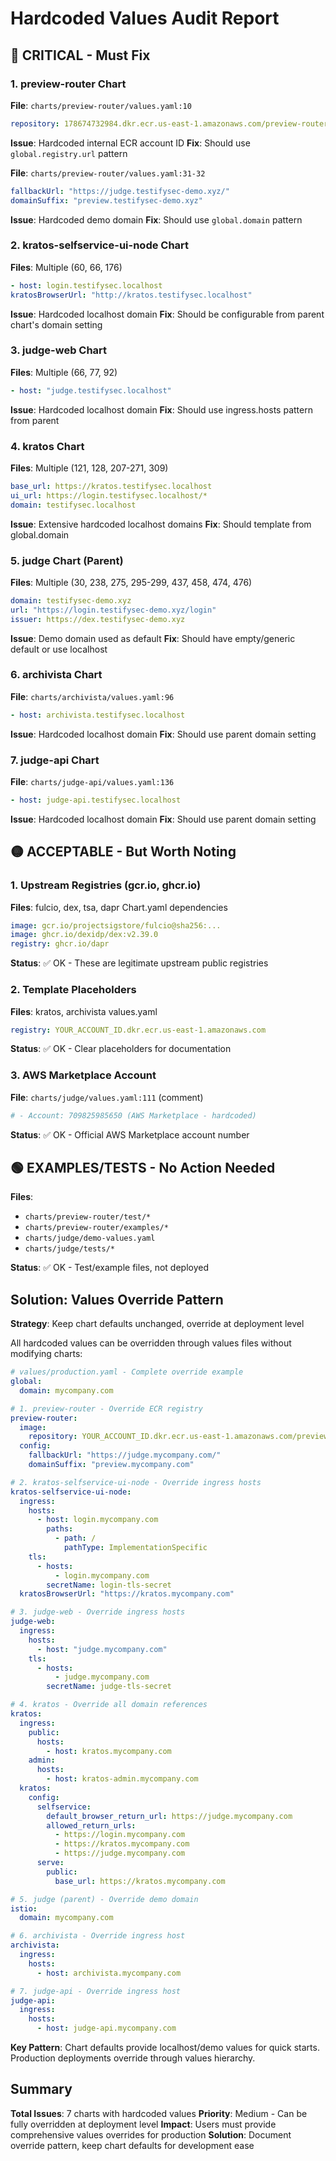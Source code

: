 # Hardcoded Values Audit Report

## 🔴 CRITICAL - Must Fix

### 1. preview-router Chart
**File**: `charts/preview-router/values.yaml:10`
```yaml
repository: 178674732984.dkr.ecr.us-east-1.amazonaws.com/preview-router
```
**Issue**: Hardcoded internal ECR account ID
**Fix**: Should use `global.registry.url` pattern

**File**: `charts/preview-router/values.yaml:31-32`
```yaml
fallbackUrl: "https://judge.testifysec-demo.xyz/"
domainSuffix: "preview.testifysec-demo.xyz"
```
**Issue**: Hardcoded demo domain
**Fix**: Should use `global.domain` pattern

### 2. kratos-selfservice-ui-node Chart
**Files**: Multiple (60, 66, 176)
```yaml
- host: login.testifysec.localhost
kratosBrowserUrl: "http://kratos.testifysec.localhost"
```
**Issue**: Hardcoded localhost domain
**Fix**: Should be configurable from parent chart's domain setting

### 3. judge-web Chart
**Files**: Multiple (66, 77, 92)
```yaml
- host: "judge.testifysec.localhost"
```
**Issue**: Hardcoded localhost domain
**Fix**: Should use ingress.hosts pattern from parent

### 4. kratos Chart
**Files**: Multiple (121, 128, 207-271, 309)
```yaml
base_url: https://kratos.testifysec.localhost
ui_url: https://login.testifysec.localhost/*
domain: testifysec.localhost
```
**Issue**: Extensive hardcoded localhost domains
**Fix**: Should template from global.domain

### 5. judge Chart (Parent)
**Files**: Multiple (30, 238, 275, 295-299, 437, 458, 474, 476)
```yaml
domain: testifysec-demo.xyz
url: "https://login.testifysec-demo.xyz/login"
issuer: https://dex.testifysec-demo.xyz
```
**Issue**: Demo domain used as default
**Fix**: Should have empty/generic default or use localhost

### 6. archivista Chart
**File**: `charts/archivista/values.yaml:96`
```yaml
- host: archivista.testifysec.localhost
```
**Issue**: Hardcoded localhost domain
**Fix**: Should use parent domain setting

### 7. judge-api Chart
**File**: `charts/judge-api/values.yaml:136`
```yaml
- host: judge-api.testifysec.localhost
```
**Issue**: Hardcoded localhost domain
**Fix**: Should use parent domain setting

## 🟡 ACCEPTABLE - But Worth Noting

### 1. Upstream Registries (gcr.io, ghcr.io)
**Files**: fulcio, dex, tsa, dapr Chart.yaml dependencies
```yaml
image: gcr.io/projectsigstore/fulcio@sha256:...
image: ghcr.io/dexidp/dex:v2.39.0
registry: ghcr.io/dapr
```
**Status**: ✅ OK - These are legitimate upstream public registries

### 2. Template Placeholders
**Files**: kratos, archivista values.yaml
```yaml
registry: YOUR_ACCOUNT_ID.dkr.ecr.us-east-1.amazonaws.com
```
**Status**: ✅ OK - Clear placeholders for documentation

### 3. AWS Marketplace Account
**File**: `charts/judge/values.yaml:111` (comment)
```yaml
# - Account: 709825985650 (AWS Marketplace - hardcoded)
```
**Status**: ✅ OK - Official AWS Marketplace account number

## 🟢 EXAMPLES/TESTS - No Action Needed

**Files**: 
- `charts/preview-router/test/*`
- `charts/preview-router/examples/*`
- `charts/judge/demo-values.yaml`
- `charts/judge/tests/*`

**Status**: ✅ OK - Test/example files, not deployed

## Solution: Values Override Pattern

**Strategy**: Keep chart defaults unchanged, override at deployment level

All hardcoded values can be overridden through values files without modifying charts:

```yaml
# values/production.yaml - Complete override example
global:
  domain: mycompany.com

# 1. preview-router - Override ECR registry
preview-router:
  image:
    repository: YOUR_ACCOUNT_ID.dkr.ecr.us-east-1.amazonaws.com/preview-router
  config:
    fallbackUrl: "https://judge.mycompany.com/"
    domainSuffix: "preview.mycompany.com"

# 2. kratos-selfservice-ui-node - Override ingress hosts
kratos-selfservice-ui-node:
  ingress:
    hosts:
      - host: login.mycompany.com
        paths:
          - path: /
            pathType: ImplementationSpecific
    tls:
      - hosts:
          - login.mycompany.com
        secretName: login-tls-secret
  kratosBrowserUrl: "https://kratos.mycompany.com"

# 3. judge-web - Override ingress hosts
judge-web:
  ingress:
    hosts:
      - host: "judge.mycompany.com"
    tls:
      - hosts:
          - judge.mycompany.com
        secretName: judge-tls-secret

# 4. kratos - Override all domain references
kratos:
  ingress:
    public:
      hosts:
        - host: kratos.mycompany.com
    admin:
      hosts:
        - host: kratos-admin.mycompany.com
  kratos:
    config:
      selfservice:
        default_browser_return_url: https://judge.mycompany.com
        allowed_return_urls:
          - https://login.mycompany.com
          - https://kratos.mycompany.com
          - https://judge.mycompany.com
      serve:
        public:
          base_url: https://kratos.mycompany.com

# 5. judge (parent) - Override demo domain
istio:
  domain: mycompany.com

# 6. archivista - Override ingress host
archivista:
  ingress:
    hosts:
      - host: archivista.mycompany.com

# 7. judge-api - Override ingress host
judge-api:
  ingress:
    hosts:
      - host: judge-api.mycompany.com
```

**Key Pattern**: Chart defaults provide localhost/demo values for quick starts. Production deployments override through values hierarchy.

## Summary

**Total Issues**: 7 charts with hardcoded values
**Priority**: Medium - Can be fully overridden at deployment level
**Impact**: Users must provide comprehensive values overrides for production
**Solution**: Document override pattern, keep chart defaults for development ease
